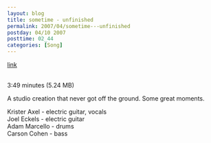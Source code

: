 ```yaml
---
layout: blog
title: sometime - unfinished
permalink: 2007/04/sometime---unfinished
postday: 04/10 2007
posttime: 02_44
categories: [Song]
---
```


<a href="http://kristeraxel.com/media/vault/03sometime.mp3">link</a>

<br />3:49 minutes (5.24 MB)<p>A studio creation that never got off the ground. Some great moments.</p>
<p>Krister Axel - electric guitar, vocals<br />
Joel Eckels - electric guitar<br />
Adam Marcello - drums<br />
Carson Cohen - bass</p>
